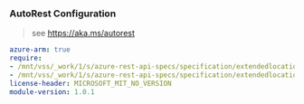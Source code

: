 ### AutoRest Configuration

> see https://aka.ms/autorest

``` yaml
azure-arm: true
require:
- /mnt/vss/_work/1/s/azure-rest-api-specs/specification/extendedlocation/resource-manager/readme.md
- /mnt/vss/_work/1/s/azure-rest-api-specs/specification/extendedlocation/resource-manager/readme.go.md
license-header: MICROSOFT_MIT_NO_VERSION
module-version: 1.0.1

```